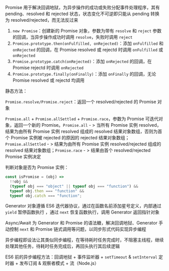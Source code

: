 Promise 用于解决回调地狱，为异步操作的成功或失败分配事件处理程序，其有 pending、resolved 和 rejected 状态，状态变化不可逆即只能从 pending 转换为 resolved/rejected，而无法反过来

1. `new Promise`：创建新的 Promise 对象，参数为带有 `resolve` 和 `reject` 参数的回调，当异步操作成功时调用 `resolve`，失败时调用 `reject`
2. `Promise.prototype.then(onFulfilled, onRejected)`：添加 `onFulfilled` 和 `onRejected` 的回调，在 Promise resolved 或 rejectd 时调用 `onFulfilled` 或 `onRejected`
3. `Promise.prototype.catch(onRejected)`：添加 `onRejected` 的回调，在 Promise rejectd 时调用 `onRejected`
4. `Promise.prototype.finally(onFinally)`：添加 `onFinally` 的回调，无论 Promise resolved 或 rejectd 均调用

静态方法：

`Promise.resolve/Promise.reject`：返回一个 resolved/rejected 的 Promise 对象

`Promise.all` + `Promise.allSettled` + `Promise.race`，参数为 Promise 可迭代对象，返回一个新的 Promise。`Promise.all` - > 当所有 Promise 实例 resolved，结果为由所有 Promise 实例 resolved 组成的 resolved 结果对象数组，否则为首个 Promise 实例被 rejected 的原因的 rejected 结果对象数组；`Promise.allSettled` - > 结果为由所有 Promise 实例 resolved/rejected 组成的 resolved 结果对象数组；`Promise.race` - > 结果由首个 resolved/rejected Promise 实例决定

判断对象是否为 Promise 实例：

```js
const isPromise = (obj) =>
  !!obj &&
  (typeof obj === "object" || typeof obj === "function") &&
  typeof obj.then === "function" &&
  typeof obj.catch === "function";
```

Generator 对象遵循 ES6 迭代器协议，通过在函数名前添加星号定义，内部通过 `yield` 暂停函数执行 ，通过 `next` 恢复函数执行，调用 Generator 返回指针对象

Async/Await 为 Generator 和 Promise 的语法糖，解决回调地狱、Generator 手动控制 `next` 和 Promise 链式调用等问题，以同步形式代码实现异步编程

异步编程即设法让其类似同步编程，在等待耗时任务完成时，不阻塞主线程，继续处理其他任务，待耗时任务完成后，再回头执行其后续逻辑

ES6 前的异步编程方法：回调地狱 + 事件监听器 + `setTimeout` & `setInterval` 定时器 + 发布订阅 & 观察者模式 + 流（Node.js）